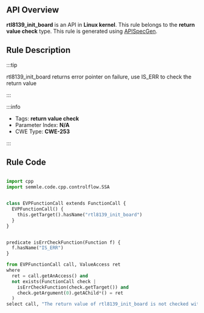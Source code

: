 ---
---


## API Overview
**rtl8139_init_board** is an API in **Linux kernel**. This rule belongs to the **return value check** type. This rule is generated using [APISpecGen](../../tools/APISpecGen).
## Rule Description

:::tip

rtl8139_init_board returns error pointer on failure, use IS_ERR to check the return value

:::

:::info

- Tags: **return value check**
- Parameter Index: **N/A**
- CWE Type: **CWE-253**

:::

## Rule Code
```python

import cpp
import semmle.code.cpp.controlflow.SSA


class EVPFunctionCall extends FunctionCall {
  EVPFunctionCall() {
    this.getTarget().hasName("rtl8139_init_board")
  }
}


predicate isErrCheckFunction(Function f) {
  f.hasName("IS_ERR") 
}

from EVPFunctionCall call, ValueAccess ret
where
  ret = call.getAnAccess() and
  not exists(FunctionCall check |
    isErrCheckFunction(check.getTarget()) and
    check.getArgument(0).getAChild*() = ret
  )
select call, "The return value of rtl8139_init_board is not checked with IS_ERR."
    
```
